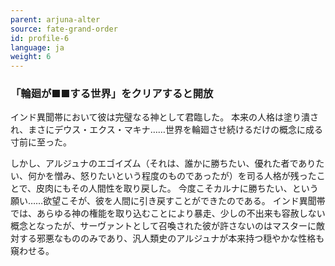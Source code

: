 ```yaml
---
parent: arjuna-alter
source: fate-grand-order
id: profile-6
language: ja
weight: 6
---
```


### 「輪廻が■■する世界」をクリアすると開放

インド異聞帯において彼は完璧なる神として君臨した。
本来の人格は塗り潰され、まさにデウス・エクス・マキナ……世界を輪廻させ続けるだけの概念に成る寸前に至った。

しかし、アルジュナのエゴイズム（それは、誰かに勝ちたい、優れた者でありたい、何かを憎み、怒りたいという程度のものであったが）を司る人格が残ったことで、皮肉にもその人間性を取り戻した。
今度こそカルナに勝ちたい、という願い……欲望こそが、彼を人間に引き戻すことができたのである。
インド異聞帯では、あらゆる神の権能を取り込むことにより暴走、少しの不出来も容赦しない概念となったが、サーヴァントとして召喚された彼が許さないのはマスターに敵対する邪悪なもののみであり、汎人類史のアルジュナが本来持つ穏やかな性格も窺わせる。
